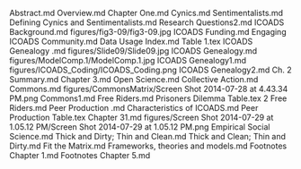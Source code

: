 Abstract.md
Overview.md
Chapter One.md
Cynics.md
Sentimentalists.md
Defining Cynics and Sentimentalists.md
Research Questions2.md
ICOADS Background.md
figures/fig3-09/fig3-09.jpg
ICOADS Funding.md
Engaging ICOADS Community.md
Data Usage Index.md
Table 1.tex
ICOADS Genealogy .md
figures/Slide09/Slide09.jpg
ICOADS Genealogy.md
figures/ModelComp.1/ModelComp.1.jpg
ICOADS Genealogy1.md
figures/ICOADS_Coding/ICOADS_Coding.png
ICOADS Genealogy2.md
Ch. 2 Summary.md
Chapter 3.md
Open Science.md
Collective Action.md
Commons.md
figures/CommonsMatrix/Screen Shot 2014-07-28 at 4.43.34 PM.png
Commons1.md
Free Riders.md
Prisoners Dilemma Table.tex
2 Free Riders.md
Peer Production .md
Characteristics of ICOADS.md
Peer Production Table.tex
Chapter 31.md
figures/Screen Shot 2014-07-29 at 1.05.12 PM/Screen Shot 2014-07-29 at 1.05.12 PM.png
Empirical Social Science.md
Thick and Dirty; Thin and Clean.md
Thick and Clean; Thin and Dirty.md
Fit the Matrix.md
Frameworks, theories and models.md
Footnotes Chapter 1.md
Footnotes Chapter 5.md